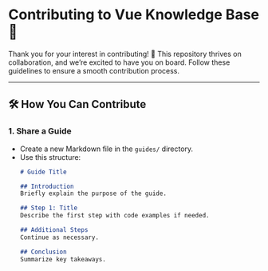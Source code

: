 # Contributing to Vue Knowledge Base 🖖

Thank you for your interest in contributing! 🎉 This repository thrives on collaboration, and we’re excited to have you on board. Follow these guidelines to ensure a smooth contribution process.

---

## 🛠️ How You Can Contribute
### 1. Share a Guide
- Create a new Markdown file in the `guides/` directory.
- Use this structure:
  ```markdown
  # Guide Title

  ## Introduction
  Briefly explain the purpose of the guide.

  ## Step 1: Title
  Describe the first step with code examples if needed.

  ## Additional Steps
  Continue as necessary.

  ## Conclusion
  Summarize key takeaways.
